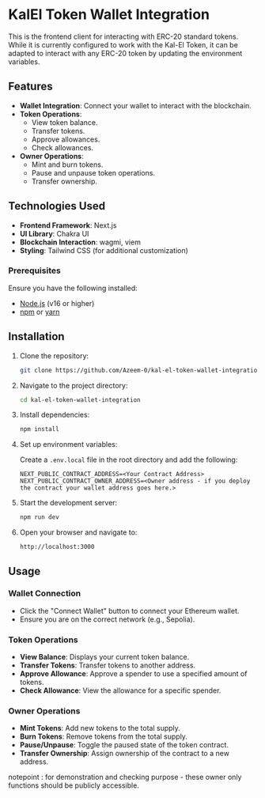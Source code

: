 # KalEl Token Wallet Integration

This is the frontend client for interacting with ERC-20 standard tokens. While it is currently configured to work with the Kal-El Token, it can be adapted to interact with any ERC-20 token by updating the environment variables.

## Features

- **Wallet Integration**: Connect your wallet to interact with the blockchain.
- **Token Operations**:
  - View token balance.
  - Transfer tokens.
  - Approve allowances.
  - Check allowances.
- **Owner Operations**:
  - Mint and burn tokens.
  - Pause and unpause token operations.
  - Transfer ownership.

## Technologies Used

- **Frontend Framework**: Next.js
- **UI Library**: Chakra UI
- **Blockchain Interaction**: wagmi, viem
- **Styling**: Tailwind CSS (for additional customization)



### Prerequisites

Ensure you have the following installed:

- [Node.js](https://nodejs.org/) (v16 or higher)
- [npm](https://www.npmjs.com/) or [yarn](https://yarnpkg.com/)


## Installation

1. Clone the repository:

   ```bash
   git clone https://github.com/Azeem-0/kal-el-token-wallet-integration.git
   ```

2. Navigate to the project directory:

   ```bash
   cd kal-el-token-wallet-integration
   ```

3. Install dependencies:

   ```bash
   npm install
   ```

4. Set up environment variables:

   Create a `.env.local` file in the root directory and add the following:

   ```env
   NEXT_PUBLIC_CONTRACT_ADDRESS=<Your Contract Address>
   NEXT_PUBLIC_CONTRACT_OWNER_ADDRESS=<Owner address - if you deploy the contract your wallet address goes here.>
   ```

5. Start the development server:

   ```bash
   npm run dev
   ```

6. Open your browser and navigate to:

   ```plaintext
   http://localhost:3000
   ```

## Usage

### Wallet Connection
- Click the "Connect Wallet" button to connect your Ethereum wallet.
- Ensure you are on the correct network (e.g., Sepolia).

### Token Operations
- **View Balance**: Displays your current token balance.
- **Transfer Tokens**: Transfer tokens to another address.
- **Approve Allowance**: Approve a spender to use a specified amount of tokens.
- **Check Allowance**: View the allowance for a specific spender.

### Owner Operations
- **Mint Tokens**: Add new tokens to the total supply.
- **Burn Tokens**: Remove tokens from the total supply.
- **Pause/Unpause**: Toggle the paused state of the token contract.
- **Transfer Ownership**: Assign ownership of the contract to a new address.

notepoint : for demonstration and checking purpose - these owner only functions should be publicly accessible.

